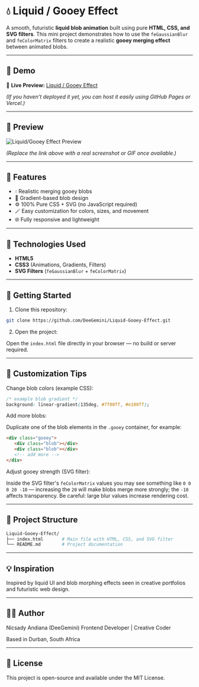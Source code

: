 # 💧 Liquid / Gooey Effect

A smooth, futuristic **liquid blob animation** built using pure **HTML, CSS, and SVG filters**.
This mini project demonstrates how to use the `feGaussianBlur` and `feColorMatrix` filters to create a realistic **gooey merging effect** between animated blobs.

---

## 🚀 Demo

🔗 **Live Preview:** [Liquid / Gooey Effect](https://deegemini.github.io/Liquid-Gooey-Effect/)

*(If you haven’t deployed it yet, you can host it easily using GitHub Pages or Vercel.)*

---

## 🌈 Preview

![Liquid/Gooey Effect Preview](https://github.com/DeeGemini/Liquid-Gooey-Effect/blob/main/preview.gif?raw=true)

*(Replace the link above with a real screenshot or GIF once available.)*

---

## 🧪 Features

- 💧 Realistic merging gooey blobs
- 🎨 Gradient-based blob design
- ⚙️ 100% Pure CSS + SVG (no JavaScript required)
- 🪄 Easy customization for colors, sizes, and movement
- 🌐 Fully responsive and lightweight

---

## 🧰 Technologies Used

- **HTML5**
- **CSS3** (Animations, Gradients, Filters)
- **SVG Filters** (`feGaussianBlur` + `feColorMatrix`)

---

## 🧭 Getting Started

1. Clone this repository:

```bash
git clone https://github.com/DeeGemini/Liquid-Gooey-Effect.git
```

2. Open the project:

Open the `index.html` file directly in your browser — no build or server required.

---

## 🎨 Customization Tips

Change blob colors (example CSS):

```css
/* example blob gradient */
background: linear-gradient(135deg, #7f00ff, #e100ff);
```

Add more blobs:

Duplicate one of the blob elements in the `.gooey` container, for example:

```html
<div class="gooey">
   <div class="blob"></div>
   <div class="blob"></div>
   <!-- add more -->
</div>
```

Adjust gooey strength (SVG filter):

Inside the SVG filter's `feColorMatrix` values you may see something like `0 0 0 20 -10` — increasing the `20` will make blobs merge more strongly; the `-10` affects transparency. Be careful: large blur values increase rendering cost.

---

## 📂 Project Structure

```bash
Liquid-Gooey-Effect/
├── index.html       # Main file with HTML, CSS, and SVG filter
└── README.md        # Project documentation
```

---

## 💡 Inspiration

Inspired by liquid UI and blob morphing effects seen in creative portfolios and futuristic web design.

---

## 👩‍💻 Author

Nicsady Andiana (DeeGemini)
Frontend Developer | Creative Coder

Based in Durban, South Africa

---

## 📜 License

This project is open-source and available under the MIT License.

